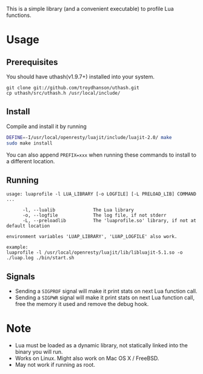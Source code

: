 This is a simple library (and a convenient executable) to profile Lua functions.

Usage
=====
Prerequisites
-------
You should have uthash(v1.9.7+) installed into your system.
```
git clone git://github.com/troydhanson/uthash.git
cp uthash/src/uthash.h /usr/local/include/
```

Install
-------
Compile and install it by running
```sh
DEFINE=-I/usr/local/openresty/luajit/include/luajit-2.0/ make
sudo make install
```

You can also append `PREFIX=xxx` when running these commands to install to a different location.

Running
-------
```
usage: luaprofile -l LUA_LIBRARY [-o LOGFILE] [-L PRELOAD_LIB] COMMAND ...

      -l, --lualib              The Lua library
      -o, --logfile             The log file, if not stderr
      -L, --preloadlib          The 'luaprofile.so' library, if not at default location

environment variables 'LUAP_LIBRARY', 'LUAP_LOGFILE' also work.

example:
luaprofile -l /usr/local/openresty/luajit/lib/libluajit-5.1.so -o ./luap.log ./bin/start.sh
```

Signals
-------
* Sending a `SIGPROF` signal will make it print stats on next Lua function call.
* Sending a `SIGPWR` signal will make it print stats on next Lua function call, free the memory it used and remove the debug hook.

Note
====
* Lua must be loaded as a dynamic library, not statically linked into the binary you will run.
* Works on Linux. Might also work on Mac OS X / FreeBSD.
* May not work if running as root.
